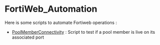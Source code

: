# FortiWeb_Automation
Here is some scripts to automate Fortiweb operations :

- [PoolMemberConnectivity](https://github.com/Git-K3rnel/FortiWeb_Automation/tree/main/PoolMemberConnectivity) : Script to test if a pool member is live on its associated port
